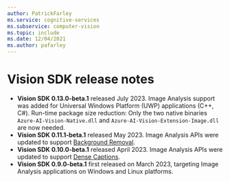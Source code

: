 ```yaml
---
author: PatrickFarley
ms.service: cognitive-services
ms.subservice: computer-vision
ms.topic: include
ms.date: 12/04/2021
ms.author: pafarley
---
```


# Vision SDK release notes

* **Vision SDK 0.13.0-beta.1** released July 2023. Image Analysis support was added for Universal Windows Platform (UWP) applications (C++, C#). Run-time package size reduction: Only the two native binaries
`Azure-AI-Vision-Native.dll` and `Azure-AI-Vision-Extension-Image.dll` are now needed.
* **Vision SDK 0.11.1-beta.1** released May 2023. Image Analysis APIs were updated to support [Background Removal](../how-to/background-removal.md).
* **Vision SDK 0.10.0-beta.1** released April 2023. Image Analysis APIs were updated to support [Dense Captions](../concept-describe-images-40?tabs=dense).
* **Vision SDK 0.9.0-beta.1** first released on March 2023, targeting Image Analysis applications on Windows and Linux platforms.

